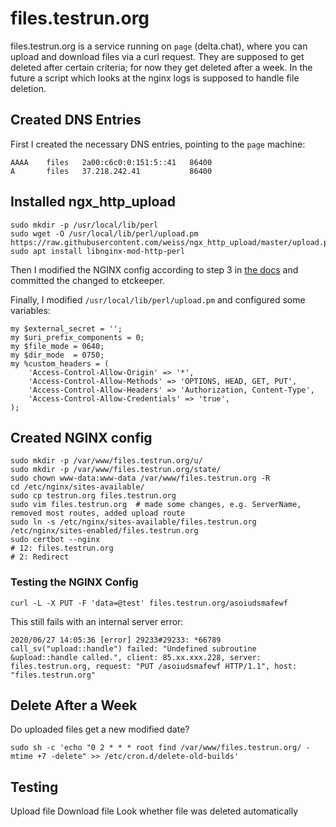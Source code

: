 # files.testrun.org

files.testrun.org is a service running on `page` (delta.chat), where you can
upload and download files via a curl request.  They are supposed to get deleted
after certain criteria; for now they get deleted after a week.  In the future a
script which looks at the nginx logs is supposed to handle file deletion.

## Created DNS Entries

First I created the necessary DNS entries, pointing to the `page` machine:

```
AAAA    files   2a00:c6c0:0:151:5::41   86400
A       files   37.218.242.41           86400
```

## Installed ngx_http_upload

```
sudo mkdir -p /usr/local/lib/perl
sudo wget -O /usr/local/lib/perl/upload.pm https://raw.githubusercontent.com/weiss/ngx_http_upload/master/upload.pm
sudo apt install libnginx-mod-http-perl
```

Then I modified the NGINX config according to step 3 in [the
docs](https://github.com/weiss/ngx_http_upload#nginx-setup) and committed the
changed to etckeeper.

Finally, I modified `/usr/local/lib/perl/upload.pm` and configured some
variables:

```
my $external_secret = '';
my $uri_prefix_components = 0;
my $file_mode = 0640;
my $dir_mode  = 0750;
my %custom_headers = (
    'Access-Control-Allow-Origin' => '*',
    'Access-Control-Allow-Methods' => 'OPTIONS, HEAD, GET, PUT',
    'Access-Control-Allow-Headers' => 'Authorization, Content-Type',
    'Access-Control-Allow-Credentials' => 'true',
);
```

## Created NGINX config

```
sudo mkdir -p /var/www/files.testrun.org/u/
sudo mkdir -p /var/www/files.testrun.org/state/
sudo chown www-data:www-data /var/www/files.testrun.org -R
cd /etc/nginx/sites-available/
sudo cp testrun.org files.testrun.org
sudo vim files.testrun.org  # made some changes, e.g. ServerName, removed most routes, added upload route
sudo ln -s /etc/nginx/sites-available/files.testrun.org /etc/nginx/sites-enabled/files.testrun.org
sudo certbot --nginx 
# 12: files.testrun.org
# 2: Redirect
```

### Testing the NGINX Config

```
curl -L -X PUT -F 'data=@test' files.testrun.org/asoiudsmafewf
```

This still fails with an internal server error:

```
2020/06/27 14:05:36 [error] 29233#29233: *66789 call_sv("upload::handle") failed: "Undefined subroutine &upload::handle called.", client: 85.xx.xxx.228, server: files.testrun.org, request: "PUT /asoiudsmafewf HTTP/1.1", host: "files.testrun.org"
```

## Delete After a Week

Do uploaded files get a new modified date?

```
sudo sh -c 'echo "0 2 * * * root find /var/www/files.testrun.org/ -mtime +7 -delete" >> /etc/cron.d/delete-old-builds'
```

## Testing

Upload file 
Download file
Look whether file was deleted automatically

